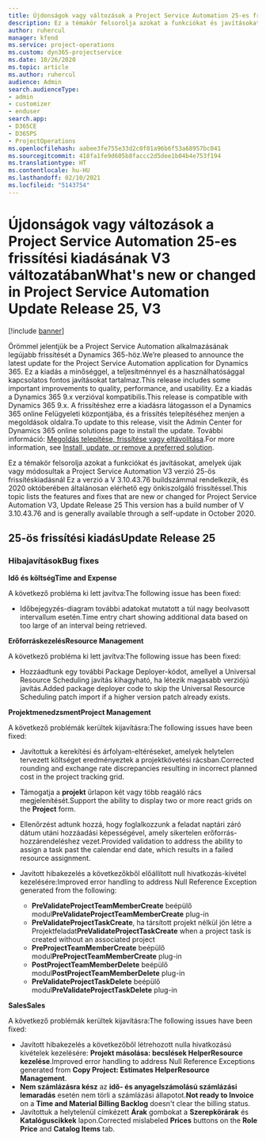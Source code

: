 ```yaml
---
title: Újdonságok vagy változások a Project Service Automation 25-es frissítési kiadásának V3 változatában
description: Ez a témakör felsorolja azokat a funkciókat és javításokat, amelyek elérhetők a Project Service Automation V3. 25-os frissítési kiadásában.
author: ruhercul
manager: kfend
ms.service: project-operations
ms.custom: dyn365-projectservice
ms.date: 10/26/2020
ms.topic: article
ms.author: ruhercul
audience: Admin
search.audienceType:
- admin
- customizer
- enduser
search.app:
- D365CE
- D365PS
- ProjectOperations
ms.openlocfilehash: aabee3fe755e33d2c0f01a96b6f53a68957bc041
ms.sourcegitcommit: 418fa1fe9d605b8faccc2d5dee1b04b4e753f194
ms.translationtype: HT
ms.contentlocale: hu-HU
ms.lasthandoff: 02/10/2021
ms.locfileid: "5143754"
---
```

# <a name="whats-new-or-changed-in-project-service-automation-update-release-25-v3"></a><span data-ttu-id="49d1e-103">Újdonságok vagy változások a Project Service Automation 25-es frissítési kiadásának V3 változatában</span><span class="sxs-lookup"><span data-stu-id="49d1e-103">What's new or changed in Project Service Automation Update Release 25, V3</span></span>

[!include [banner](../includes/psa-now-project-operations.md)]

<span data-ttu-id="49d1e-104">Örömmel jelentjük be a Project Service Automation alkalmazásának legújabb frissítését a Dynamics 365-höz.</span><span class="sxs-lookup"><span data-stu-id="49d1e-104">We’re pleased to announce the latest update for the Project Service Automation application for Dynamics 365.</span></span> <span data-ttu-id="49d1e-105">Ez a kiadás a minőséggel, a teljesítménnyel és a használhatósággal kapcsolatos fontos javításokat tartalmaz.</span><span class="sxs-lookup"><span data-stu-id="49d1e-105">This release includes some important improvements to quality, performance, and usability.</span></span> <span data-ttu-id="49d1e-106">Ez a kiadás a Dynamics 365 9.x verzióval kompatibilis.</span><span class="sxs-lookup"><span data-stu-id="49d1e-106">This release is compatible with Dynamics 365 9.x.</span></span> <span data-ttu-id="49d1e-107">A frissítéshez erre a kiadásra látogasson el a Dynamics 365 online Felügyeleti központjába, és a frissítés telepítéséhez menjen a megoldások oldalra.</span><span class="sxs-lookup"><span data-stu-id="49d1e-107">To update to this release, visit the Admin Center for Dynamics 365 online solutions page to install the update.</span></span> <span data-ttu-id="49d1e-108">További információ: [Megoldás telepítése, frissítése vagy eltávolítása](https://docs.microsoft.com/power-platform/admin/install-remove-preferred-solution).</span><span class="sxs-lookup"><span data-stu-id="49d1e-108">For more information, see [Install, update, or remove a preferred solution](https://docs.microsoft.com/power-platform/admin/install-remove-preferred-solution).</span></span>

<span data-ttu-id="49d1e-109">Ez a témakör felsorolja azokat a funkciókat és javításokat, amelyek újak vagy módosultak a Project Service Automation V3 verzió 25-ös frissítéskiadásnál Ez a verzió a V 3.10.43.76 buildszámmal rendelkezik, és 2020 októberében általánosan elérhető egy önkiszolgáló frissítéssel.</span><span class="sxs-lookup"><span data-stu-id="49d1e-109">This topic lists the features and fixes that are new or changed for Project Service Automation V3, Update Release 25 This version has a build number of V 3.10.43.76 and is generally available through a self-update in October 2020.</span></span>

## <a name="update-release-25"></a><span data-ttu-id="49d1e-110">25-ös frissítési kiadás</span><span class="sxs-lookup"><span data-stu-id="49d1e-110">Update Release 25</span></span>

### <a name="bug-fixes"></a><span data-ttu-id="49d1e-111">Hibajavítások</span><span class="sxs-lookup"><span data-stu-id="49d1e-111">Bug fixes</span></span>

<span data-ttu-id="49d1e-112">**Idő és költség**</span><span class="sxs-lookup"><span data-stu-id="49d1e-112">**Time and Expense**</span></span>

<span data-ttu-id="49d1e-113">A következő probléma ki lett javítva:</span><span class="sxs-lookup"><span data-stu-id="49d1e-113">The following issue has been fixed:</span></span>

- <span data-ttu-id="49d1e-114">Időbejegyzés-diagram további adatokat mutatott a túl nagy beolvasott intervallum esetén.</span><span class="sxs-lookup"><span data-stu-id="49d1e-114">Time entry chart showing additional data based on too large of an interval being retrieved.</span></span>

<span data-ttu-id="49d1e-115">**Erőforráskezelés**</span><span class="sxs-lookup"><span data-stu-id="49d1e-115">**Resource Management**</span></span>

<span data-ttu-id="49d1e-116">A következő probléma ki lett javítva:</span><span class="sxs-lookup"><span data-stu-id="49d1e-116">The following issue has been fixed:</span></span>

- <span data-ttu-id="49d1e-117">Hozzáadtunk egy további Package Deployer-kódot, amellyel a Universal Resource Scheduling javítás kihagyható, ha létezik magasabb verziójú javítás.</span><span class="sxs-lookup"><span data-stu-id="49d1e-117">Added package deployer code to skip the Universal Resource Scheduling patch import if a higher version patch already exists.</span></span>

<span data-ttu-id="49d1e-118">**Projektmenedzsment**</span><span class="sxs-lookup"><span data-stu-id="49d1e-118">**Project Management**</span></span>

<span data-ttu-id="49d1e-119">A következő problémák kerültek kijavításra:</span><span class="sxs-lookup"><span data-stu-id="49d1e-119">The following issues have been fixed:</span></span>

- <span data-ttu-id="49d1e-120">Javítottuk a kerekítési és árfolyam-eltéréseket, amelyek helytelen tervezett költséget eredményeztek a projektkövetési rácsban.</span><span class="sxs-lookup"><span data-stu-id="49d1e-120">Corrected rounding and exchange rate discrepancies resulting in incorrect planned cost in the project tracking grid.</span></span>
- <span data-ttu-id="49d1e-121">Támogatja a **projekt** űrlapon két vagy több reagáló rács megjelenítését.</span><span class="sxs-lookup"><span data-stu-id="49d1e-121">Support the ability to display two or more react grids on the **Project** form.</span></span>
- <span data-ttu-id="49d1e-122">Ellenőrzést adtunk hozzá, hogy foglalkozzunk a feladat naptári záró dátum utáni hozzáadási képességével, amely sikertelen erőforrás-hozzárendeléshez vezet.</span><span class="sxs-lookup"><span data-stu-id="49d1e-122">Provided validation to address the ability to assign a task past the calendar end date, which results in a failed resource assignment.</span></span>
- <span data-ttu-id="49d1e-123">Javított hibakezelés a következőkből előállított null hivatkozás-kivétel kezelésére:</span><span class="sxs-lookup"><span data-stu-id="49d1e-123">Improved error handling to address Null Reference Exception generated from the following:</span></span>

    - <span data-ttu-id="49d1e-124">**PreValidateProjectTeamMemberCreate** beépülő modul</span><span class="sxs-lookup"><span data-stu-id="49d1e-124">**PreValidateProjectTeamMemberCreate** plug-in</span></span>
    - <span data-ttu-id="49d1e-125">**PreValidateProjectTaskCreate**, ha társított projekt nélkül jön létre a Projektfeladat</span><span class="sxs-lookup"><span data-stu-id="49d1e-125">**PreValidateProjectTaskCreate** when a project task is created without an associated project</span></span>
    - <span data-ttu-id="49d1e-126">**PreProjectTeamMemberCreate** beépülő modul</span><span class="sxs-lookup"><span data-stu-id="49d1e-126">**PreProjectTeamMemberCreate** plug-in</span></span>
    - <span data-ttu-id="49d1e-127">**PostProjectTeamMemberDelete** beépülő modul</span><span class="sxs-lookup"><span data-stu-id="49d1e-127">**PostProjectTeamMemberDelete** plug-in</span></span>
    - <span data-ttu-id="49d1e-128">**PreValidateProjectTaskDelete** beépülő modul</span><span class="sxs-lookup"><span data-stu-id="49d1e-128">**PreValidateProjectTaskDelete** plug-in</span></span>

<span data-ttu-id="49d1e-129">**Sales**</span><span class="sxs-lookup"><span data-stu-id="49d1e-129">**Sales**</span></span>

<span data-ttu-id="49d1e-130">A következő problémák kerültek kijavításra:</span><span class="sxs-lookup"><span data-stu-id="49d1e-130">The following issues have been fixed:</span></span>

- <span data-ttu-id="49d1e-131">Javított hibakezelés a következőből létrehozott nulla hivatkozású kivételek kezelésére: **Projekt másolása: becslések HelperResource kezelése**.</span><span class="sxs-lookup"><span data-stu-id="49d1e-131">Improved error handling to address Null Reference Exceptions generated from **Copy Project: Estimates HelperResource Management**.</span></span>
- <span data-ttu-id="49d1e-132">**Nem számlázásra kész** az **idő- és anyagelszámolású számlázási lemaradás** esetén nem törli a számlázási állapotot.</span><span class="sxs-lookup"><span data-stu-id="49d1e-132">**Not ready to Invoice** on a **Time and Material Billing Backlog** doesn't clear the billing status.</span></span>
- <span data-ttu-id="49d1e-133">Javítottuk a helytelenül címkézett **Árak** gombokat a **Szerepkörárak** és **Katalóguscikkek** lapon.</span><span class="sxs-lookup"><span data-stu-id="49d1e-133">Corrected mislabeled **Prices** buttons on the **Role Price** and **Catalog Items** tab.</span></span>
